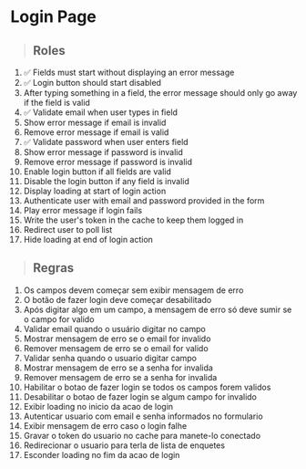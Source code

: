 # Login Page

> ## Roles
1. ✅ Fields must start without displaying an error message
2. ✅ Login button should start disabled
3. After typing something in a field, the error message should only go away if the field is valid
4. ✅ Validate email when user types in field
5. Show error message if email is invalid
6. Remove error message if email is valid
7. ✅ Validate password when user enters field
8. Show error message if password is invalid
9. Remove error message if password is invalid
10. Enable login button if all fields are valid
11. Disable the login button if any field is invalid
12. Display loading at start of login action
13. Authenticate user with email and password provided in the form
14. Play error message if login fails
15. Write the user's token in the cache to keep them logged in
16. Redirect user to poll list
17. Hide loading at end of login action

> ## Regras
1. Os campos devem começar sem exibir mensagem de erro
2. O botão de fazer login deve começar desabilitado
3. Após digitar algo em um campo, a mensagem de erro só deve sumir se o campo for valido
4. Validar email quando o usuário digitar no campo
5. Mostrar mensagem de erro se o email for invalido
6. Remover mensagem de erro se o email for valido
7. Validar senha quando o usuario digitar campo
8. Mostrar mensagem de erro se a senha for invalida
9. Remover mensagem de erro se a senha for invalida
10. Habilitar o botao de fazer login se todos os campos forem validos
11. Desabilitar o botao de fazer login se algum campo for invalido
12. Exibir loading no inicio da acao de login
13. Autenticar usuario com email e senha informados no formulario
14. Exibir mensagem de erro caso o login falhe
15. Gravar o token do usuario no cache para manete-lo conectado
16. Redirecionar o usuario para terla de lista de enquetes
17. Esconder loading no fim da acao de login
